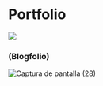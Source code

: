 # Portfolio
![](https://app-blogfolio.firebaseapp.com)
### (Blogfolio)

![Captura de pantalla (28)](https://user-images.githubusercontent.com/41123597/194403562-b21d983e-9898-4a7b-8b5a-d40f879a68ac.png)
